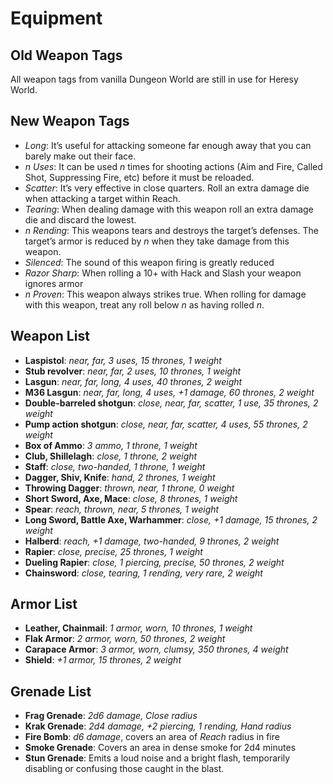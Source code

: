 # Equipment

## Old Weapon Tags
All weapon tags from vanilla Dungeon World are still in use for Heresy World.

## New Weapon Tags
  - *Long*: It’s useful for attacking someone far enough away that you can barely make out their face.
  - *n Uses*: It can be used *n* times for shooting actions (Aim and Fire, Called Shot, Suppressing Fire, etc) before it must be reloaded.
  - *Scatter*: It’s very effective in close quarters. Roll an extra damage die when attacking a target within Reach.
  - *Tearing*: When dealing damage with this weapon roll an extra damage die and discard the lowest.
  - *n Rending*: This weapons tears and destroys the target’s defenses. The target’s armor is reduced by *n* when they take damage from this weapon.
  - *Silenced*: The sound of this weapon firing is greatly reduced
  - *Razor Sharp*: When rolling a 10+ with Hack and Slash your weapon ignores armor
  - *n Proven*: This weapon always strikes true. When rolling for damage with this weapon, treat any roll below *n* as having rolled *n*.
  
## Weapon List
  - **Laspistol**: *near, far, 3 uses, 15 thrones, 1 weight*
  - **Stub revolver**: *near, far, 2 uses, 10 thrones, 1 weight*
  - **Lasgun**: *near, far, long, 4 uses, 40 thrones, 2 weight*
  - **M36 Lasgun**: *near, far, long, 4 uses, +1 damage, 60 thrones, 2 weight*
  - **Double-barreled shotgun**: *close, near, far, scatter, 1 use, 35 thrones, 2 weight*
  - **Pump action shotgun**: *close, near, far, scatter, 4 uses, 55 thrones, 2 weight*
  - **Box of Ammo**: *3 ammo, 1 throne, 1 weight*
  - **Club, Shillelagh**: *close, 1 throne, 2 weight*
  - **Staff**: *close, two-handed, 1 throne, 1 weight*
  - **Dagger, Shiv, Knife**: *hand, 2 thrones, 1 weight*
  - **Throwing Dagger**: *thrown, near, 1 throne, 0 weight*
  - **Short Sword, Axe, Mace**: *close, 8 thrones, 1 weight*
  - **Spear**: *reach, thrown, near, 5 thrones, 1 weight*
  - **Long Sword, Battle Axe, Warhammer**: *close, +1 damage, 15 thrones, 2 weight*
  - **Halberd**: *reach, +1 damage, two-handed, 9 thrones, 2 weight*
  - **Rapier**: *close, precise, 25 thrones, 1 weight*
  - **Dueling Rapier**: *close, 1 piercing, precise, 50 thrones, 2 weight*
  - **Chainsword**: *close, tearing, 1 rending, very rare, 2 weight*
  
## Armor List
  - **Leather, Chainmail**: *1 armor, worn, 10 thrones, 1 weight*
  - **Flak Armor**: *2 armor, worn, 50 thrones, 2 weight*
  - **Carapace Armor**: *3 armor, worn, clumsy, 350 thrones, 4 weight*
  - **Shield**: *+1 armor, 15 thrones, 2 weight*
  
## Grenade List
  - **Frag Grenade**:  *2d6 damage, Close radius*
  - **Krak Grenade**:  *2d4 damage, +2 piercing, 1 rending, Hand radius*
  - **Fire Bomb**: *d6 damage*, covers an area of *Reach* radius in fire
  - **Smoke Grenade**: Covers an area in dense smoke for 2d4 minutes
  - **Stun Grenade**: Emits a loud noise and a bright flash, temporarily disabling or confusing those caught in the blast.
